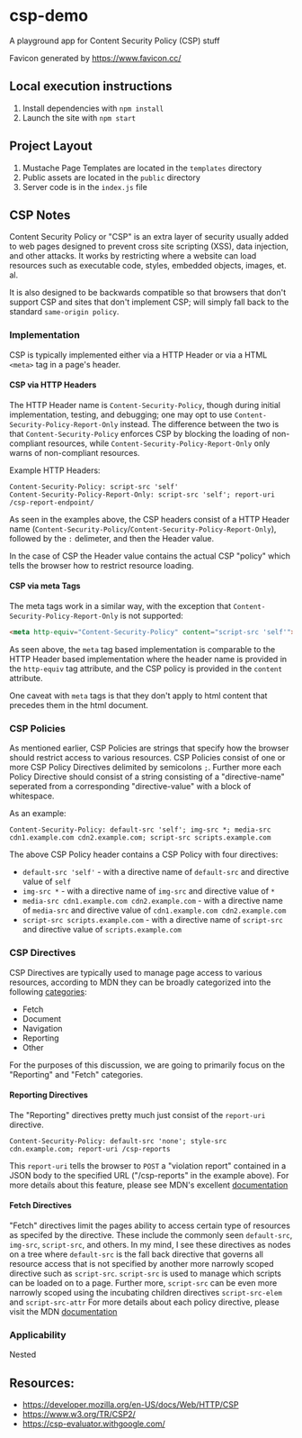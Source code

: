 # csp-demo
A playground app for Content Security Policy (CSP) stuff

Favicon generated by https://www.favicon.cc/

## Local execution instructions
 1. Install dependencies with `npm install`
 2. Launch the site with `npm start`
 
## Project Layout
 1. Mustache Page Templates are located in the `templates` directory
 2. Public assets are located in the `public` directory
 3. Server code is in the `index.js` file
 
## CSP Notes

Content Security Policy or "CSP" is an extra layer of security usually added to web pages 
designed to prevent cross site scripting (XSS), data injection, and other attacks.
It works by restricting where a website can load resources such as executable code, styles,
embedded objects, images, et. al.

It is also designed to be backwards compatible so that browsers that don't support CSP and 
sites that don't implement CSP; will simply fall back to the standard `same-origin policy`.

### Implementation
CSP is typically implemented either via a HTTP Header or via a HTML `<meta>` tag in a page's header.

#### CSP via HTTP Headers
The HTTP Header name is `Content-Security-Policy`, though during initial implementation, testing, and debugging;
one may opt to use `Content-Security-Policy-Report-Only` instead. The difference between the two is that 
`Content-Security-Policy` enforces CSP by blocking the loading of non-compliant resources, while 
`Content-Security-Policy-Report-Only` only warns of non-compliant resources.

Example HTTP Headers:
```http
Content-Security-Policy: script-src 'self'
Content-Security-Policy-Report-Only: script-src 'self'; report-uri /csp-report-endpoint/
```

As seen in the examples above, the CSP headers consist of a HTTP Header name (`Content-Security-Policy`/`Content-Security-Policy-Report-Only`),
followed by the `:` delimeter, and then the Header value.

In the case of CSP the Header value contains the actual CSP "policy" which tells the browser how to restrict resource loading.

#### CSP via meta Tags
The meta tags work in a similar way, with the exception that `Content-Security-Policy-Report-Only` is 
not supported:

```html
<meta http-equiv="Content-Security-Policy" content="script-src 'self'">
```

As seen above, the `meta` tag based implementation is comparable to the HTTP Header based implementation where
the header name is provided in the `http-equiv` tag attribute, and the CSP policy is provided in the `content`
attribute.

One caveat with `meta` tags is that they don't apply to html content that precedes them in the html document.

### CSP Policies
As mentioned earlier, CSP Policies are strings that specify how the browser should restrict access to various resources.
CSP Policies consist of one or more CSP Policy Directives delimited by semicolons `;`.
Further more each Policy Directive should consist of a string consisting of a "directive-name" seperated from a corresponding 
"directive-value" with a block of whitespace.

As an example:
```
Content-Security-Policy: default-src 'self'; img-src *; media-src cdn1.example.com cdn2.example.com; script-src scripts.example.com
```
The above CSP Policy header contains a CSP Policy with four directives:
 - `default-src 'self'` - with a directive name of `default-src` and directive value of `self`
 - `img-src *` - with a directive name of `img-src` and directive value of `*`
 - `media-src cdn1.example.com cdn2.example.com` - with a directive name of `media-src` and directive value of `cdn1.example.com cdn2.example.com`
 - `script-src scripts.example.com` - with a directive name of `script-src` and directive value of `scripts.example.com`

### CSP Directives
CSP Directives are typically used to manage page access to various resources, according to MDN they can be broadly categorized into the following
[categories](https://developer.mozilla.org/en-US/docs/Web/HTTP/Headers/Content-Security-Policy#directives):
 - Fetch
 - Document
 - Navigation
 - Reporting
 - Other

For the purposes of this discussion, we are going to primarily focus on the "Reporting" and "Fetch" categories.

#### Reporting Directives
The "Reporting" directives pretty much just consist of the `report-uri` directive.
```
Content-Security-Policy: default-src 'none'; style-src cdn.example.com; report-uri /csp-reports
```
This `report-uri` tells the browser to `POST` a "violation report" contained in a JSON body to the specified URL ("/csp-reports" in the example above). For more details about this feature, please see MDN's excellent [documentation](https://developer.mozilla.org/en-US/docs/Web/HTTP/CSP#enabling_reporting)

#### Fetch Directives
"Fetch" directives limit the pages ability to access certain type of resources as specifed by the directive.
These include the commonly seen `default-src`, `img-src`, `script-src`, and others.
In my mind, I see these directives as nodes on a tree where `default-src` is the fall back directive that governs all resource access that is not
specified by another more narrowly scoped directive such as `script-src`. `script-src` is used to manage which scripts can be loaded on to a page.
Further more, `script-src` can be even more narrowly scoped using the incubating children directives `script-src-elem` and `script-src-attr`
For more details about each policy directive, please visit the MDN [documentation](https://developer.mozilla.org/en-US/docs/Web/HTTP/Headers/Content-Security-Policy#directives)


### Applicability
Nested

## Resources:
 - https://developer.mozilla.org/en-US/docs/Web/HTTP/CSP
 - https://www.w3.org/TR/CSP2/
 - https://csp-evaluator.withgoogle.com/
